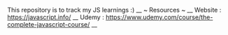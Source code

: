 This repository is to track my JS learnings :) __
~ Resources ~ __
Website : https://javascript.info/ __
Udemy : https://www.udemy.com/course/the-complete-javascript-course/ __
